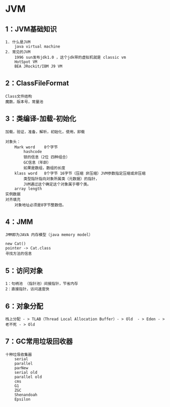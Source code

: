 # JVM

## 1：JVM基础知识
    1. 什么是JVM
        java virtual machine
    2. 常见的JVM
        1996 sun发布jdk1.0 ，这个jdk带的虚拟机就是 classic vm
        HotSpot VM
        BEA JRockit/IBM J9 VM
## 2：ClassFileFormat
    Class文件结构
    魔数，版本号，常量池

## 3：类编译-加载-初始化
    加载，验证，准备，解析，初始化，使用，卸载
    
    对象头：
        Mark word    8个字节
            hashcode
            锁的信息（2位 四种组合）
            GC信息（年龄）
            如果是数组，数组的长度
        klass word   8个字节 16字节（压缩 非压缩）JVM参数指定压缩或非压缩
            类型指针指向对象所属类（元数据）的指针，
            JVM通过这个确定这个对象属于哪个类。
        array length
    实例数据
    对齐填充
        对象地址必须是8字节整数倍。
## 4：JMM
    JMM即为JAVA 内存模型（java memory model）
    
    new Cat()
    pointer -> Cat.class
    寻找方法的信息

## 5：访问对象
    1：句柄池 （指针池）间接指针，节省内存
    2：直接指针，访问速度快

## 6：对象分配
    栈上分配 - > TLAB（Thread Local Allocation Buffer）- > Old  - > Eden - > 老不死 - > Old
    
## 7：GC常用垃圾回收器
    十种垃圾收集器
        serial 
        parallel 
        parNew
        serial old   
        parallel old
        cms
        G1
        ZGC
        Shenandoah
        Epsilon
    

